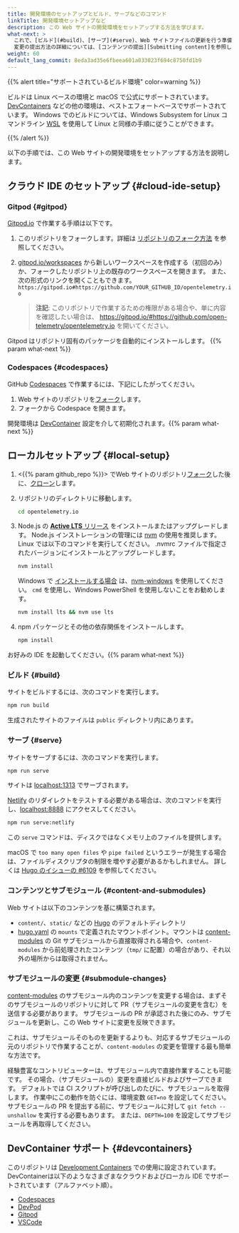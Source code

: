 ```yaml
---
title: 開発環境のセットアップとビルド、サーブなどのコマンド
linkTitle: 開発環境セットアップなど
description: この Web サイトの開発環境をセットアップする方法を学びます。
what-next: >
  これで、[ビルド](#build)、[サーブ](#serve)、Web サイトファイルの更新を行う準備が整いました。
  変更の提出方法の詳細については、[コンテンツの提出][Submitting content]を参照してください。
weight: 60
default_lang_commit: 8eda3ad35e6fbeea601a033023f694c8750fd1b9
---
```


{{% alert title="サポートされているビルド環境" color=warning %}}

ビルドは Linux ベースの環境と macOS で公式にサポートされています。
[DevContainers](#devcontainers) などの他の環境は、ベストエフォートベースでサポートされています。
Windows でのビルドについては、Windows Subsystem for Linux コマンドライン [WSL][windows-wsl] を使用して Linux と同様の手順に従うことができます。

{{% /alert %}}

以下の手順では、この Web サイトの開発環境をセットアップする方法を説明します。

## クラウド IDE のセットアップ {#cloud-ide-setup}

### Gitpod {#gitpod}

[Gitpod.io] で作業する手順は以下です。

1.  このリポジトリをフォークします。詳細は [リポジトリのフォーク方法][fork] を参照してください。
2.  [gitpod.io/workspaces] から新しいワークスペースを作成する（初回のみ）か、フォークしたリポジトリ上の既存のワークスペースを開きます。
    また、次の形式のリンクを開くこともできます。
    `https://gitpod.io#https://github.com/YOUR_GITHUB_ID/opentelemetry.io`

    > **注記**: このリポジトリで作業するための権限がある場合や、単に内容を確認したい場合は、
    > <https://gitpod.io/#https://github.com/open-telemetry/opentelemetry.io> を開いてください。

Gitpod はリポジトリ固有のパッケージを自動的にインストールします。
{{% param what-next %}}

### Codespaces {#codespaces}

GitHub [Codespaces] で作業するには、下記にしたがってください。

1. Web サイトのリポジトリを[フォーク][fork]します。
2. フォークから Codespace を開きます。

開発環境は [DevContainer](#devcontainers) 設定を介して初期化されます。{{% param what-next %}}

## ローカルセットアップ {#local-setup}

1.  <{{% param github_repo %}}> でWeb サイトのリポジトリ[フォーク][fork]した後に、[クローン][clone]します。
2.  リポジトリのディレクトリに移動します。

    ```sh
    cd opentelemetry.io
    ```

3.  Node.js の [**Active LTS** リリース][nodejs-rel] をインストールまたはアップグレードします。
    Node.js インストレーションの管理には [nvm] の使用を推奨します。
    Linux では以下のコマンドを実行してください。
    .nvmrc ファイルで指定されたバージョンにインストールとアップグレードします。

    ```sh
    nvm install
    ```

    Windows で [インストールする場合][nodejs-win] は、[nvm-windows] を使用してください。
    `cmd` を使用し、Windows PowerShell を使用しないことをお勧めします。

    ```cmd
    nvm install lts && nvm use lts
    ```

4.  npm パッケージとその他の依存関係をインストールします。

    ```sh
    npm install
    ```

お好みの IDE を起動してください。{{% param what-next %}}

### ビルド {#build}

サイトをビルドするには、次のコマンドを実行します。

```sh
npm run build
```

生成されたサイトのファイルは `public` ディレクトリ内にあります。

### サーブ {#serve}

サイトをサーブするには、次のコマンドを実行します。

```sh
npm run serve
```

サイトは [localhost:1313][] でサーブされます。

[Netlify] のリダイレクトをテストする必要がある場合は、次のコマンドを実行し、[localhost:8888] にアクセスしてください。

```sh
npm run serve:netlify
```

この `serve` コマンドは、ディスクではなくメモリ上のファイルを提供します。

macOS で `too many open files` や `pipe failed` というエラーが発生する場合は、ファイルディスクリプタの制限を増やす必要があるかもしれません。
詳しくは [Hugo のイシューの #6109](https://github.com/gohugoio/hugo/issues/6109) を参照してください。

### コンテンツとサブモジュール {#content-and-submodules}

Web サイトは以下のコンテンツを基に構築されます。

- `content/`、`static/` などの [Hugo] のデフォルトディレクトリ
- [hugo.yaml] の `mounts` で定義されたマウントポイント。マウントは [content-modules] の Git サブモジュールから直接取得される場合や、`content-modules` から前処理されたコンテンツ（`tmp/` に配置）の場合があり、それ以外の場所からは取得されません。

[hugo.yaml]: https://github.com/open-telemetry/opentelemetry.io/blob/main/hugo.yaml
[content-modules]: https://github.com/open-telemetry/opentelemetry.io/tree/main/content-modules

### サブモジュールの変更 {#submodule-changes}

[content-modules] のサブモジュール内のコンテンツを変更する場合は、まずそのサブモジュールのリポジトリに対して PR（サブモジュールの変更を含む）を送信する必要があります。
サブモジュールの PR が承認された後にのみ、サブモジュールを更新し、この Web サイトに変更を反映できます。

これは、サブモジュールそのものを更新するよりも、対応するサブモジュールの元のリポジトリで作業することが、`content-modules` の変更を管理する最も簡単な方法です。

経験豊富なコントリビューターは、サブモジュール内で直接作業することも可能です。
その場合、（サブモジュールの）変更を直接ビルドおよびサーブできます。
デフォルトでは CI スクリプトが呼び出しのたびに、サブモジュールを取得します。
作業中にこの動作を防ぐには、環境変数 `GET=no` を設定してください。
サブモジュールの PR を提出する前に、サブモジュールに対して `git fetch --unshallow` を実行する必要もあります。
または、`DEPTH=100` を設定してサブモジュールを再取得してください。

## DevContainer サポート {#devcontainers}

このリポジトリは [Development Containers][devcontainers] での使用に設定されています。DevContainerは以下のようなさまざまなクラウドおよびローカル IDE でサポートされています（アルファベット順）。

- [Codespaces][cs-devc]
- [DevPod](https://devpod.sh/docs/developing-in-workspaces/devcontainer-json)
- [Gitpod](https://www.gitpod.io/docs/flex/configuration/devcontainer/overview)
- [VSCode](https://code.visualstudio.com/docs/devcontainers/containers#_installation)

[clone]: https://docs.github.com/en/repositories/creating-and-managing-repositories/cloning-a-repository
[codespaces]: https://docs.github.com/en/codespaces
[cs-devc]: https://docs.github.com/en/codespaces/setting-up-your-project-for-codespaces/adding-a-dev-container-configuration/introduction-to-dev-containers#about-dev-containers
[devcontainers]: https://containers.dev/
[fork]: https://docs.github.com/en/get-started/quickstart/fork-a-repo
[gitpod.io]: https://gitpod.io
[gitpod.io/workspaces]: https://gitpod.io/workspaces
[hugo]: https://gohugo.io
[localhost:1313]: http://localhost:1313
[localhost:8888]: http://localhost:8888
[netlify]: https://netlify.com
[nodejs-rel]: https://nodejs.org/en/about/previous-releases
[nodejs-win]: https://docs.microsoft.com/en-us/windows/dev-environment/javascript/nodejs-on-windows
[nvm]: https://github.com/nvm-sh/nvm/blob/master/README.md#installing-and-updating
[nvm-windows]: https://github.com/coreybutler/nvm-windows
[windows-wsl]: https://learn.microsoft.com/en-us/windows/wsl/install

<!-- markdownlint-disable link-image-reference-definitions -->

[Submitting content]: ../pull-requests/
